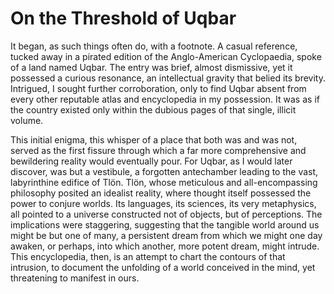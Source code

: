 # On the Threshold of Uqbar

It began, as such things often do, with a footnote. A casual reference, tucked away in a pirated edition of the Anglo-American Cyclopaedia, spoke of a land named Uqbar. The entry was brief, almost dismissive, yet it possessed a curious resonance, an intellectual gravity that belied its brevity. Intrigued, I sought further corroboration, only to find Uqbar absent from every other reputable atlas and encyclopedia in my possession. It was as if the country existed only within the dubious pages of that single, illicit volume.

This initial enigma, this whisper of a place that both was and was not, served as the first fissure through which a far more comprehensive and bewildering reality would eventually pour. For Uqbar, as I would later discover, was but a vestibule, a forgotten antechamber leading to the vast, labyrinthine edifice of Tlön. Tlön, whose meticulous and all-encompassing philosophy posited an idealist reality, where thought itself possessed the power to conjure worlds. Its languages, its sciences, its very metaphysics, all pointed to a universe constructed not of objects, but of perceptions. The implications were staggering, suggesting that the tangible world around us might be but one of many, a persistent dream from which we might one day awaken, or perhaps, into which another, more potent dream, might intrude. This encyclopedia, then, is an attempt to chart the contours of that intrusion, to document the unfolding of a world conceived in the mind, yet threatening to manifest in ours.
